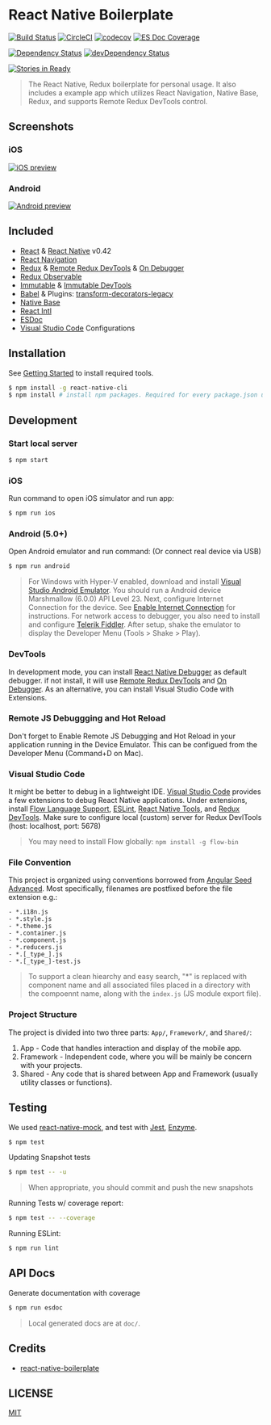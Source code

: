 # React Native Boilerplate 
[![Build Status](https://travis-ci.org/psychobolt/react-native-boilerplate.svg)](https://travis-ci.org/psychobolt/react-native-boilerplate) [![CircleCI](https://circleci.com/gh/psychobolt/react-native-boilerplate.svg?style=svg)](https://circleci.com/gh/psychobolt/react-native-boilerplate)
[![codecov](https://codecov.io/gh/psychobolt/react-native-boilerplate/branch/master/graph/badge.svg)](https://codecov.io/gh/psychobolt/react-native-boilerplate)
[![ES Doc Coverage](https://doc.esdoc.org/github.com/psychobolt/react-native-boilerplate/badge.svg)](https://doc.esdoc.org/github.com/psychobolt/react-native-boilerplate/)

[![Dependency Status](https://david-dm.org/psychobolt/react-native-boilerplate.svg)](https://david-dm.org/psychobolt/react-native-boilerplate) [![devDependency Status](https://david-dm.org/psychobolt/react-native-boilerplate/dev-status.svg)](https://david-dm.org/psychobolt/react-native-boilerplate?type=dev)

[![Stories in Ready](https://badge.waffle.io/psychobolt/react-native-boilerplate.png?label=ready&title=Ready)](https://waffle.io/psychobolt/react-native-boilerplate)

> The React Native, Redux boilerplate for personal usage. It also includes a example app which utilizes React Navigation, Native Base, Redux, and supports Remote Redux DevTools control.

## Screenshots

### iOS
[![iOS preview](https://cloud.githubusercontent.com/assets/560721/25835113/29f9bc18-3431-11e7-9b02-4be8ae1c317a.png)](https://cloud.githubusercontent.com/assets/560721/25835113/29f9bc18-3431-11e7-9b02-4be8ae1c317a.png)

### Android
[![Android preview](https://cloud.githubusercontent.com/assets/560721/25835556/7dffae0a-3434-11e7-9a47-34793d91f15e.PNG)](https://cloud.githubusercontent.com/assets/560721/25835556/7dffae0a-3434-11e7-9a47-34793d91f15e.PNG)

## Included

* [React](https://github.com/facebook/react) & [React Native](https://github.com/facebook/react-native) v0.42
* [React Navigation](https://github.com/react-community/react-navigation)
* [Redux](https://github.com/reactjs/redux) & [Remote Redux DevTools](https://github.com/zalmoxisus/remote-redux-devtools) & [On Debugger](https://github.com/jhen0409/remote-redux-devtools-on-debugger)
* [Redux Observable](https://redux-observable.js.org/)
* [Immutable](https://github.com/facebook/immutable-js) & [Immutable DevTools](https://github.com/andrewdavey/immutable-devtools)
* [Babel](https://github.com/babel/babel) & Plugins: [transform-decorators-legacy](https://github.com/loganfsmyth/babel-plugin-transform-decorators-legacy)
* [Native Base](https://nativebase.io/)
* [React Intl](https://github.com/yahoo/react-intl)
* [ESDoc](https://esdoc.org/)
* [Visual Studio Code](https://code.visualstudio.com/) Configurations

## Installation

See [Getting Started](https://facebook.github.io/react-native/docs/getting-started.html) to install required tools.

```bash
$ npm install -g react-native-cli
$ npm install # install npm packages. Required for every package.json update
```

## Development

### Start local server

```bash
$ npm start
```

### iOS

Run command to open iOS simulator and run app:

```bash
$ npm run ios
```

### Android (5.0+)

Open Android emulator and run command: (Or connect real device via USB)

```bash
$ npm run android
```

> For Windows with Hyper-V enabled, download and install [Visual Studio Android Emulator](https://aka.ms/vscomemudownload). You should run a Android device Marshmallow (6.0.0) API Level 23. Next, configure Internet Connection for the device. See [Enable Internet Connection](http://blog.tpcware.com/2017/03/visual-studio-2017-android-emulation/) for instructions. For network access to debugger, you also need to install and configure [Telerik Fiddler](https://blogs.msdn.microsoft.com/visualstudioalm/2015/05/06/using-fiddler-to-monitor-network-traffic-from-the-vs-emulator-for-android/). After setup, shake the emulator to display the Developer Menu (Tools > Shake > Play).

### DevTools

In development mode, you can install [React Native Debugger](https://github.com/jhen0409/react-native-debugger) as default debugger. if not install, it will use [Remote Redux DevTools](https://github.com/zalmoxisus/remote-redux-devtools) and [On Debugger](https://github.com/jhen0409/remote-redux-devtools-on-debugger). As an alternative, you can install Visual Studio Code with Extensions.


### Remote JS Debuggging and Hot Reload

Don't forget to Enable Remote JS Debugging and Hot Reload in your application running in the Device Emulator. This can be configued from the Developer Menu (Command+D on Mac).

### Visual Studio Code

It might be better to debug in a lightweight IDE. [Visual Studio Code](https://code.visualstudio.com/) provides a few extensions to debug React Native applications. Under extensions, install [Flow Language Support](https://marketplace.visualstudio.com/items?itemName=flowtype.flow-for-vscode), [ESLint](https://marketplace.visualstudio.com/items?itemName=dbaeumer.vscode-eslint), [React Native Tools](https://marketplace.visualstudio.com/items?itemName=vsmobile.vscode-react-native), and [Redux DevTools](https://marketplace.visualstudio.com/items?itemName=jingkaizhao.vscode-redux-devtools). Make sure to configure local (custom) server for Redux DevlTools (host: localhost, port: 5678)

> You may need to install Flow globally: ```npm install -g flow-bin```

### File Convention

This project is organized using conventions borrowed from [Angular Seed Advanced](https://github.com/NathanWalker/angular-seed-advanced). Most specifically, filenames are postfixed before the file extension e.g.:
```
- *.i18n.js
- *.style.js
- *.theme.js
- *.container.js
- *.component.js
- *.reducers.js
- *.[_type_].js
- *.[_type_]-test.js
```
> To support a clean hiearchy and easy search, "*" is replaced with component name and all associated files placed in a directory with the compoennt name, along with the ```index.js``` (JS module export file).

### Project Structure

The project is divided into two three parts: ```App/```, ```Framework/```, and ```Shared/```:

1. App - Code that handles interaction and display of the mobile app.
2. Framework - Independent code, where you will be mainly be concern with your projects.
3. Shared - Any code that is shared between App and Framework (usually utility classes or functions).

## Testing

We used [react-native-mock](https://github.com/lelandrichardson/react-native-mock), and test with [Jest](https://facebook.github.io/jest/), [Enzyme](https://github.com/airbnb/enzyme).

```bash
$ npm test
```

Updating Snapshot tests
```bash
$ npm test -- -u
```

> When appropriate, you should commit and push the new snapshots

Running Tests w/ coverage report:
```bash
$ npm test -- --coverage
```

Running ESLint:

```bash
$ npm run lint
```

## API Docs

Generate documentation with coverage
```bash
$ npm run esdoc
```

> Local generated docs are at `doc/`.

## Credits

* [react-native-boilerplate](https://github.com/jhen0409/react-native-boilerplate)

## LICENSE

[MIT](LICENSE)
